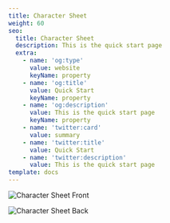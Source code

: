 ```yaml
---
title: Character Sheet
weight: 60
seo:
  title: Character Sheet
  description: This is the quick start page
  extra:
    - name: 'og:type'
      value: website
      keyName: property
    - name: 'og:title'
      value: Quick Start
      keyName: property
    - name: 'og:description'
      value: This is the quick start page
      keyName: property
    - name: 'twitter:card'
      value: summary
    - name: 'twitter:title'
      value: Quick Start
    - name: 'twitter:description'
      value: This is the quick start page
template: docs
---
```


![Character Sheet Front](/images/CharacterSheetFront.jpg)

![Character Sheet Back](/images/CharacterSheetBack.jpg)
